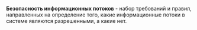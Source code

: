 **Безопасность информационных потоков** - набор требований и правил, направленных на определение того, какие информационные потоки в системе являются разрешенными, а какие нет.